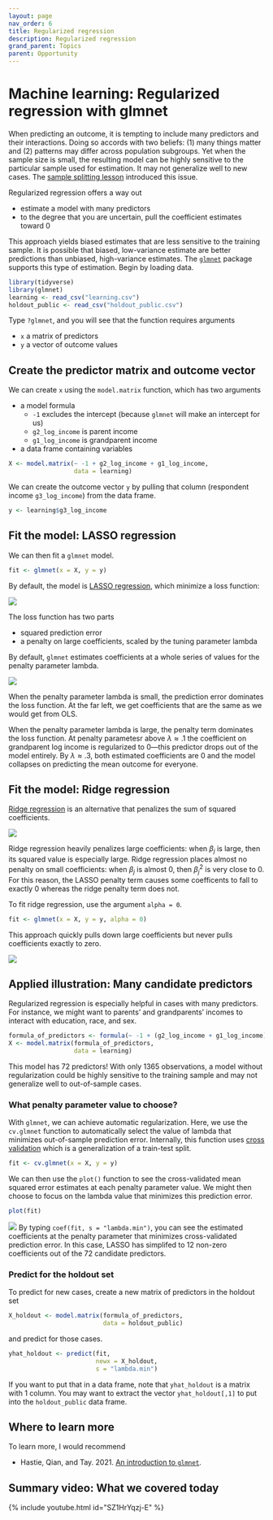 ```yaml
---
layout: page
nav_order: 6
title: Regularized regression
description: Regularized regression
grand_parent: Topics
parent: Opportunity
---
```


# Machine learning: Regularized regression with glmnet

When predicting an outcome, it is tempting to include many predictors
and their interactions. Doing so accords with two beliefs: (1) many
things matter and (2) patterns may differ across population subgroups.
Yet when the sample size is small, the resulting model can be highly
sensitive to the particular sample used for estimation. It may not
generalize well to new cases. The [sample splitting
lesson](https://info3370.github.io/sp23/lessonplans/7d/) introduced this
issue.

Regularized regression offers a way out

- estimate a model with many predictors
- to the degree that you are uncertain, pull the coefficient estimates
  toward 0

This approach yields biased estimates that are less sensitive to the
training sample. It is possible that biased, low-variance estimate are
better predictions than unbiased, high-variance estimates. The
[`glmnet`](https://glmnet.stanford.edu/articles/glmnet.html) package
supports this type of estimation. Begin by loading data.

``` r
library(tidyverse)
library(glmnet)
learning <- read_csv("learning.csv")
holdout_public <- read_csv("holdout_public.csv")
```

Type `?glmnet`, and you will see that the function requires arguments

- `x` a matrix of predictors
- `y` a vector of outcome values

## Create the predictor matrix and outcome vector

We can create `x` using the `model.matrix` function, which has two
arguments

- a model formula
  - `-1` excludes the intercept (because `glmnet` will make an intercept
    for us)
  - `g2_log_income` is parent income
  - `g1_log_income` is grandparent income
- a data frame containing variables

``` r
X <- model.matrix(~ -1 + g2_log_income + g1_log_income,
                  data = learning)
```

We can create the outcome vector `y` by pulling that column (respondent
income `g3_log_income`) from the data frame.

``` r
y <- learning$g3_log_income
```

## Fit the model: LASSO regression

We can then fit a `glmnet` model.

``` r
fit <- glmnet(x = X, y = y)
```

By default, the model is [LASSO
regression](https://en.wikipedia.org/wiki/Lasso_(statistics)), which
minimize a loss function:

![](../assets/images/lasso_loss.png)<!-- -->

The loss function has two parts

- squared prediction error
- a penalty on large coefficients, scaled by the tuning parameter
  lambda

By default, `glmnet` estimates coefficients at a whole series of values
for the penalty parameter lambda.

![](../assets/images/lasso.png)<!-- -->

When the penalty parameter lambda is small, the prediction error
dominates the loss function. At the far left, we get coefficients that
are the same as we would get from OLS.

When the penalty parameter lambda is large, the penalty term
dominates the loss function. At penalty parametesr above
$\lambda \approx .1$ the coefficient on grandparent log income is
regularized to 0—this predictor drops out of the model entirely. By
$\lambda \approx .3$, both estimated coefficients are 0 and the model
collapses on predicting the mean outcome for everyone.

## Fit the model: Ridge regression

[Ridge regression](https://en.wikipedia.org/wiki/Ridge_regression) is an
alternative that penalizes the sum of squared coefficients.

![](../assets/images/ridge_loss.png)<!-- -->

Ridge regression heavily penalizes large coefficients: when $\beta_j$ is
large, then its squared value is especially large. Ridge regression
places almost no penalty on small coefficients: when $\beta_j$ is almost
0, then $\beta_j^2$ is very close to 0. For this reason, the LASSO
penalty term causes some coefficents to fall to exactly 0 whereas the
ridge penalty term does not.

To fit ridge regression, use the argument `alpha = 0`.

``` r
fit <- glmnet(x = X, y = y, alpha = 0)
```

This approach quickly pulls down large coefficients but never pulls
coefficients exactly to zero.

![](../assets/images/ridge.png)<!-- -->

## Applied illustration: Many candidate predictors

Regularized regression is especially helpful in cases with many
predictors. For instance, we might want to parents’ and grandparents’
incomes to interact with education, race, and sex.

``` r
formula_of_predictors <- formula(~ -1 + (g2_log_income + g1_log_income)*g3_educ*race*sex)
X <- model.matrix(formula_of_predictors,
                  data = learning)
```

This model has 72 predictors! With only 1365 observations, a model
without regularization could be highly sensitive to the training sample
and may not generalize well to out-of-sample cases.

### What penalty parameter value to choose?

With `glmnet`, we can achieve automatic regularization. Here, we use the
`cv.glmnet` function to automatically select the value of lambda that
minimizes out-of-sample prediction error. Internally, this function uses
[cross
validation](https://en.wikipedia.org/wiki/Cross-validation_(statistics))
which is a generalization of a train-test split.

``` r
fit <- cv.glmnet(x = X, y = y)
```

We can then use the `plot()` function to see the cross-validated mean
squared error estimates at each penalty parameter value. We might then
choose to focus on the lambda value that minimizes this prediction
error.

``` r
plot(fit)
```

![](../assets/images/glmnet_cv.png)<!-- --> By typing
`coef(fit, s = "lambda.min")`, you can see the estimated coefficients at
the penalty parameter that minimizes cross-validated prediction error.
In this case, LASSO has simplifed to 12 non-zero coefficients out of the
72 candidate predictors.

### Predict for the holdout set

To predict for new cases, create a new matrix of predictors in the
holdout set

``` r
X_holdout <- model.matrix(formula_of_predictors,
                          data = holdout_public)
```

and predict for those cases.

``` r
yhat_holdout <- predict(fit, 
                        newx = X_holdout,
                        s = "lambda.min")
```

If you want to put that in a data frame, note that `yhat_holdout` is a
matrix with 1 column. You may want to extract the vector
`yhat_holdout[,1]` to put into the `holdout_public` data frame.

## Where to learn more

To learn more, I would recommend

- Hastie, Qian, and Tay. 2021. [An introduction to
  `glmnet`](https://glmnet.stanford.edu/articles/glmnet.html).
  
## Summary video: What we covered today

{% include youtube.html id="SZ1HrYqzj-E" %}
